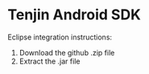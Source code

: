 Tenjin Android SDK
==================

Eclipse integration instructions:
1. Download the github .zip file 
2. Extract the .jar file
